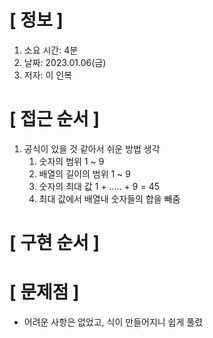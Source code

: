 # **[ 정보 ]**
1. 소요 시간: 4분
2. 날짜: 2023.01.06(금)
3. 저자: 이 인복

# **[ 접근 순서 ]**
1. 공식이 있을 것 같아서 쉬운 방법 생각
   1. 숫자의 범위 1 ~ 9
   2. 배열의 길이의 범위 1 ~ 9
   3. 숫자의 최대 값 1 + ..... + 9 = 45
   4. 최대 값에서 배열내 숫자들의 합을 빼줌

# **[ 구현 순서 ]**


# **[ 문제점 ]**
- 어려운 사항은 없었고, 식이 만들어지니 쉽게 풀렸
